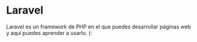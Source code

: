# Laravel
Laravel es un framework de PHP en el que puedes desarrollar páginas web y aquí puedes aprender a usarlo. (:
